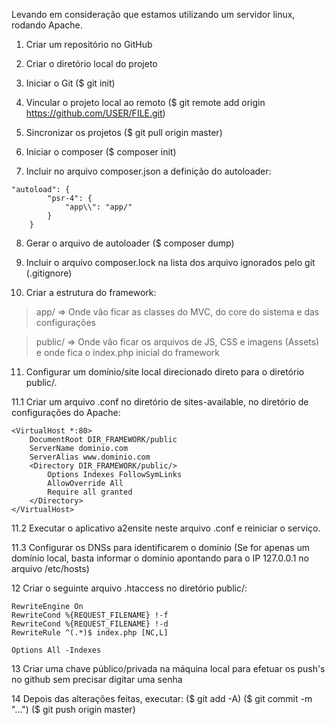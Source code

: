 Levando em consideração que estamos utilizando um servidor linux, rodando Apache.

1. Criar um repositório no GitHub

2. Criar o diretório local do projeto

3. Iniciar o Git ($ git init)

4. Vincular o projeto local ao remoto ($ git remote add origin https://github.com/USER/FILE.git)

5. Sincronizar os projetos ($ git pull origin master)

6. Iniciar o composer ($ composer init)

7. Incluir no arquivo composer.json a definição do autoloader:
```
"autoload": {
        "psr-4": {
            "app\\": "app/"
        }
    }
```

8. Gerar o arquivo de autoloader ($ composer dump)

9. Incluir o arquivo composer.lock na lista dos arquivo ignorados pelo git (.gitignore)

10. Criar a estrutura do framework:
> app/ => Onde vão ficar as classes do MVC, do core do sistema e das configurações

> public/ => Onde vão ficar os arquivos de JS, CSS e imagens (Assets) e onde fica o index.php inicial do framework

11. Configurar um domínio/site local direcionado direto para o diretório public/.

11.1 Criar um arquivo .conf no diretório de sites-available, no diretório de configurações do Apache: 
```
<VirtualHost *:80>
    DocumentRoot DIR_FRAMEWORK/public
    ServerName dominio.com
    ServerAlias www.dominio.com
    <Directory DIR_FRAMEWORK/public/>
        Options Indexes FollowSymLinks
        AllowOverride All
        Require all granted
    </Directory>
</VirtualHost>
```

11.2 Executar o aplicativo a2ensite neste arquivo .conf e reiniciar o serviço.

11.3 Configurar os DNSs para identificarem o domínio (Se for apenas um domínio local, basta informar o domínio apontando para o IP 127.0.0.1 no arquivo /etc/hosts)

12 Criar o seguinte arquivo .htaccess no diretório public/:
```
RewriteEngine On
RewriteCond %{REQUEST_FILENAME} !-f
RewriteCond %{REQUEST_FILENAME} !-d
RewriteRule ^(.*)$ index.php [NC,L]

Options All -Indexes
```

13 Criar uma chave público/privada na máquina local para efetuar os push's no github sem precisar digitar uma senha

14 Depois das alterações feitas, executar:
($ git add -A)
($ git commit -m "...")
($ git push origin master)